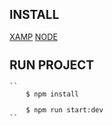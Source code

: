 ## INSTALL

[XAMP](https://www.apachefriends.org/)
[NODE](http://nodejs.org)

## RUN PROJECT

    ``
        $ npm install

        $ npm run start:dev
    ``
